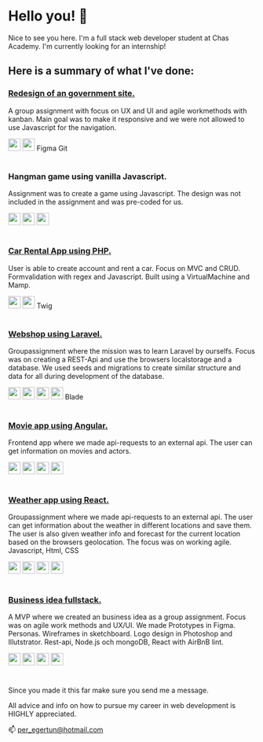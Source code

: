 # Hello you! 👋

Nice to see you here. I'm a full stack web developer student at Chas Academy. I'm currently looking for an internship!

## Here is a summary of what I've done:

### [Redesign of an government site.](https://github.com/peregertun/u02-redesign-omega)

A group assignment with focus on UX and UI and agile workmethods with kanban. Main goal was to make it responsive and we were not allowed to use Javascript for the navigation.

<img height="25" src="https://img.shields.io/badge/html-%23239120.svg?&style=flat-square&logo=html5&logoColor=white" /> <img height="25" src="https://img.shields.io/badge/css-%23239120.svg?&style=flat-square&logo=css3&logoColor=white" /> Figma Git

#

### Hangman game using vanilla Javascript.

Assignment was to create a game using Javascript. The design was not included in the assignment and was pre-coded for us.

<img height="25" src="https://img.shields.io/badge/javascript-%23F7DF1E.svg?&style=flat-square&logo=javascript&logoColor=black&labelColor=black" /> <img height="25" src="https://img.shields.io/badge/html-%23239120.svg?&style=flat-square&logo=html5&logoColor=white" /> <img height="25" src="https://img.shields.io/badge/css-%23239120.svg?&style=flat-square&logo=css3&logoColor=white" />

#

### [Car Rental App using PHP.](https://github.com/peregertun/car-rental-app)

User is able to create account and rent a car. Focus on MVC and CRUD. Formvalidation with regex and Javascript. Built using a VirtualMachine and Mamp.

<img height="25" src="https://img.shields.io/badge/php-%23777BB4.svg?&style=for-the-badge&logo=php&logoColor=white" /> <img height="25" src="https://img.shields.io/badge/mysql-%2300f.svg?&style=for-the-badge&logo=mysql&logoColor=white" /> Twig

#

### [Webshop using Laravel.](https://github.com/1dagranholm/the_swedish_fika)

Groupassignment where the mission was to learn Laravel by ourselfs. Focus was on creating a REST-Api and use the browsers localstorage and a database. We used seeds and migrations to create similar structure and data for all during development of the database.

<img height="25" src="https://img.shields.io/badge/html-%23239120.svg?&style=flat-square&logo=html5&logoColor=white" /> <img height="25" src="https://img.shields.io/badge/css-%23239120.svg?&style=flat-square&logo=css3&logoColor=white" /> <img height="25" src="https://img.shields.io/badge/bootstrap%20-%23563D7C.svg?&style=for-the-badge&logo=bootstrap&logoColor=white" /> <img height="25" src="https://img.shields.io/badge/mysql-%2300f.svg?&style=for-the-badge&logo=mysql&logoColor=white" /> Blade

#

### [Movie app using Angular.](https://github.com/1dagranholm/u07-movie-app)

Frontend app where we made api-requests to an external api. The user can get information on movies and actors.

<img height="25" src="https://img.shields.io/badge/angular%20-%23007ACC.svg?&style=for-the-badge&logo=angular&logoColor=white" /> <img height="25" src="https://img.shields.io/badge/typescript%20-%23007ACC.svg?&style=for-the-badge&logo=typescript&logoColor=white" /> <img height="25" src="https://img.shields.io/badge/html-%23239120.svg?&style=flat-square&logo=html5&logoColor=white" /> <img height="25" src="https://img.shields.io/badge/css-%23239120.svg?&style=flat-square&logo=css3&logoColor=white" />

#

### [Weather app using React.](https://github.com/peregertun/u09-react-weather-app)

Groupassignment where we made api-requests to an external api. The user can get information about the weather in different locations and save them. The user is also given weather info and forecast for the current location based on the browsers geolocation.
The focus was on working agile.
Javascript, Html, CSS

<img height="25" src="https://img.shields.io/badge/react%20-%23007ACC.svg?&style=for-the-badge&logo=react&logoColor=white" /> <img height="25" src="https://img.shields.io/badge/javascript-%23F7DF1E.svg?&style=flat-square&logo=javascript&logoColor=black&labelColor=black" /> <img height="25" src="https://img.shields.io/badge/html-%23239120.svg?&style=flat-square&logo=html5&logoColor=white" /> <img height="25" src="https://img.shields.io/badge/css-%23239120.svg?&style=flat-square&logo=css3&logoColor=white" />

#

### [Business idea fullstack.](https://github.com/SimonNord/NeighbourUP)

A MVP where we created an business idea as a group assignment. Focus was on agile work methods and UX/UI. We made Prototypes in Figma. Personas. Wireframes in sketchboard. Logo design in Photoshop and Illutstrator.
Rest-api, Node.js och mongoDB, React with AirBnB lint.

<img height="25" src="https://img.shields.io/badge/react%20-%23007ACC.svg?&style=for-the-badge&logo=react&logoColor=white" /> <img height="25" src="https://img.shields.io/badge/javascript-%23F7DF1E.svg?&style=flat-square&logo=javascript&logoColor=black&labelColor=black" /> <img height="25" src="https://img.shields.io/badge/node.js-%23239120.svg?&style=flat-square&logo=node.js&logoColor=white" /> <img height="25" src="https://img.shields.io/badge/mongodb-%23239120.svg?&style=flat-square&logo=mongodb&logoColor=white" />

#

Since you made it this far make sure you send me a message.

All advice and info on how to pursue my career in web development is HIGHLY appreciated.

📫 per_egertun@hotmail.com
